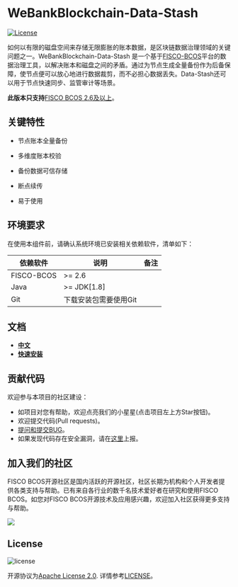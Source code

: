 # WeBankBlockchain-Data-Stash

[![License](https://img.shields.io/badge/license-Apache%202-4EB1BA.svg)](https://www.apache.org/licenses/LICENSE-2.0.html)



如何以有限的磁盘空间来存储无限膨胀的账本数据，是区块链数据治理领域的关键问题之一。WeBankBlockchain-Data-Stash 是一个基于[FISCO-BCOS](https://github.com/FISCO-BCOS/FISCO-BCOS)平台的数据治理工具，以解决账本和磁盘之间的矛盾。通过为节点生成全量备份作为后备保障，使节点便可以放心地进行数据裁剪，而不必担心数据丢失。Data-Stash还可以用于节点快速同步、监管审计等场景。

**此版本只支持**[FISCO BCOS 2.6及以上](https://fisco-bcos-documentation.readthedocs.io/zh_CN/latest/)。

## 关键特性

- 节点账本全量备份

- 多维度账本校验

- 备份数据可信存储

- 断点续传

- 易于使用


## 环境要求


在使用本组件前，请确认系统环境已安装相关依赖软件，清单如下：

| 依赖软件   | 说明                                                         | 备注 |
| ---------- | ------------------------------------------------------------ | ---- |
| FISCO-BCOS       | >= 2.6 |      |
| Java       | \>= JDK[1.8]                                                 |      |
| Git        | 下载安装包需要使用Git                                          |      |


## 文档

- [**中文**](https://data-doc.readthedocs.io/zh_CN/latest/docs/WeBankBlockchain-Data-Stash/index.html)
- [**快速安装**](https://data-doc.readthedocs.io/zh_CN/latest/docs/WeBankBlockchain-Data-Stash/quickstart.html)


## 贡献代码
欢迎参与本项目的社区建设：
- 如项目对您有帮助，欢迎点亮我们的小星星(点击项目左上方Star按钮)。
- 欢迎提交代码(Pull requests)。
- [提问和提交BUG](https://github.com/WeBankBlockchain/WeBankBlockchain-Data-Stash/issues)。
- 如果发现代码存在安全漏洞，请在[这里](https://security.webank.com)上报。

## 加入我们的社区

FISCO BCOS开源社区是国内活跃的开源社区，社区长期为机构和个人开发者提供各类支持与帮助。已有来自各行业的数千名技术爱好者在研究和使用FISCO BCOS。如您对FISCO BCOS开源技术及应用感兴趣，欢迎加入社区获得更多支持与帮助。


![](https://media.githubusercontent.com/media/FISCO-BCOS/LargeFiles/master/images/QR_image.png)


## License
![license](http://img.shields.io/badge/license-Apache%20v2-blue.svg)

开源协议为[Apache License 2.0](http://www.apache.org/licenses/). 详情参考[LICENSE](../LICENSE)。
